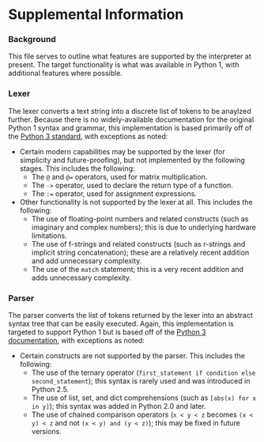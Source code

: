 # Supplemental Information

### Background

This file serves to outline what features are supported by the interpreter at present. The target functionality is what was available in Python 1, with additional features where possible.

### Lexer

The lexer converts a text string into a discrete list of tokens to be anaylzed further. Because there is no widely-available documentation for the original Python 1 syntax and grammar, this implementation is based primarily off of the [Python 3 standard](https://docs.python.org/3/reference/lexical_analysis.html), with exceptions as noted:

* Certain modern capabilities may be supported by the lexer (for simplicity and future-proofing), but not implemented by the following stages. This includes the following:
   * The `@` and `@=` operators, used for matrix multiplication.
   * The `->` operator, used to declare the return type of a function.
   * The `:=` operator, used for assignment expressions.
* Other functionality is not supported by the lexer at all. This includes the following:
   * The use of floating-point numbers and related constructs (such as imaginary and complex numbers); this is due to underlying hardware limitations.
   * The use of f-strings and related constructs (such as r-strings and implicit string concatenation); these are a relatively recent addition and add unnecessary complexity.
   * The use of the `match` statement; this is a very recent addition and adds unnecessary complexity.

### Parser

The parser converts the list of tokens returned by the lexer into an abstract syntax tree that can be easily executed. Again, this implementation is targeted to support Python 1 but is based off of the [Python 3 documentation](https://docs.python.org/3/reference/grammar.html), with exceptions as noted:

* Certain constructs are not supported by the parser. This includes the following:
   * The use of the ternary operator (`first_statement if condition else second_statement`); this syntax is rarely used and was introduced in Python 2.5.
   * The use of list, set, and dict comprehensions (such as `[abs(x) for x in y]`); this syntax was added in Python 2.0 and later.
   * The use of chained comparison operators (`x < y < z` becomes `(x < y) < z` and not `(x < y) and (y < z)`); this may be fixed in future versions.

